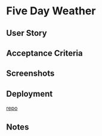 # Five Day Weather 


## User Story



## Acceptance Criteria



## Screenshots





## Deployment
[]()

[repo]()



## Notes
